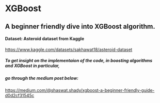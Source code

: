 # XGBoost
## A beginner friendly dive into XGBoost algorithm. 

#### Dataset: Asteroid dataset from Kaggle
https://www.kaggle.com/datasets/sakhawat18/asteroid-dataset

##### To get insight on the implementaion of the code, in boosting algorithms and XGBoost in particular, 
##### go through the medium post below:
https://medium.com/@shaswat.shady/xgboost-a-beginner-friendly-guide-d0d2cf31545c

